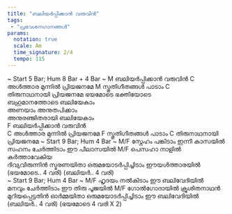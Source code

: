```yaml
---
title: "ബലിയർപ്പിക്കാൻ വരുവിൻ"
tags:
 - "പ്രവേശനഗാനങ്ങൾ"
params:
  notation: true
  scale: Am
  time_signature: 2/4
  tempo: 115
---
```

~ Start 5 Bar; Hum 8 Bar + 4 Bar ~
M
ബലിയർപ്പിക്കാൻ
വരുവിൻ
C
അൾത്താര മുന്നിൽ
പ്രിയജനമേ
M
സ്തുതിഗീതങ്ങൾ
പാടാം
C  
തിരുനാഥനായി
പ്രിയജനമേ
ഭയമോടെ ഭക്തിയോടെ  
ബഹുമാനത്തോടെ ബലിയേകാം  
അണയാം അനുതപിക്കാം  
അനുരഞ്ജിതരായി ബലിയേകാം  
F
ബലിയർപ്പിക്കാൻ
വരുവിൻ  
C
അൾത്താര മുന്നിൽ
പ്രിയജനമേ
F
സ്തുതിഗീതങ്ങൾ
പാടാം
C
തിരുനാഥനായി
പ്രിയജനമേ 
~ Start 9 Bar; Hum 4 Bar ~
M/F
സ്നേഹം പങ്കിടാം ഇന്നീ കാസയിൽ  
സഹനം ചേർത്തിടാം ഈ പീലാസയിൽ
M/F
പെസഹാ നാളിൽ കർത്താവേകിയ  
ദിവ്യവിരുന്നിൻ സ്മരണയിതാ
ഒരുമയോടർപ്പിച്ചിടാം
ഈയൾത്താരയിൽ  
(ഭയമോടെ.. 4 വരി)
(ബലിയർ.. 4 വരി)  
~ Start 9 Bar; Hum 4 Bar ~
M/F
ഹൃദയം നൽകിടാം ഈ ബലിവേദിയിൽ  
മനവും ചേർത്തിടാം ഈ തിരു പൂജയിൽ
M/F
ഗോൽഗോദായിൽ ക്രൂശിതനാഥൻ  
മുറിയപ്പെട്ടതിൻ ഓർമ്മയിതാ
ഒരുമയോടർപ്പിച്ചിടാം
ഈ ബലിവേദിയിൽ  
(ബലിയർ.. 4 വരി)
(ഭയമോടെ 4 വരി X 2)